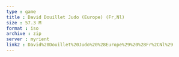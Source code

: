 ```yaml
---
type : game
title : David Douillet Judo (Europe) (Fr,Nl)
size : 57.3 M
format : iso
archive : zip
server : myrient
link2 : David%20Douillet%20Judo%20%28Europe%29%20%28Fr%2CNl%29
---
```

